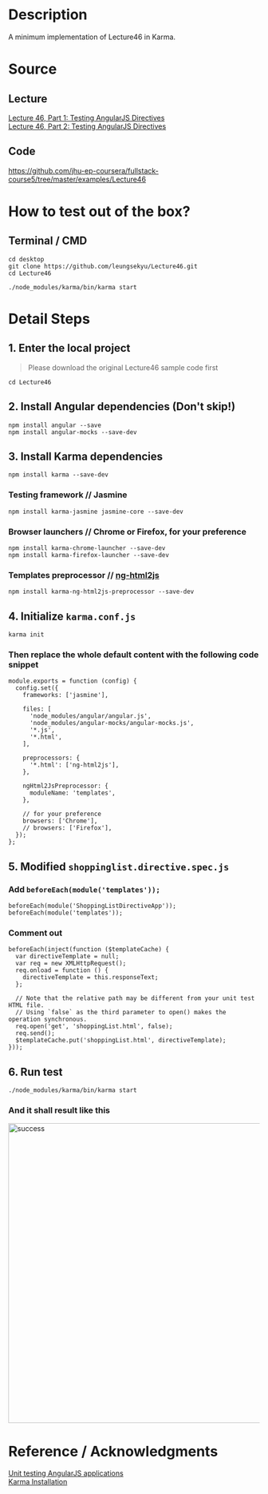 # Description
A minimum implementation of Lecture46 in Karma.

# Source
## Lecture
[Lecture 46, Part 1: Testing AngularJS Directives](https://www.coursera.org/learn/single-page-web-apps-with-angularjs/lecture/gPEYm/lecture-46-part-1-testing-angularjs-directives)  
[Lecture 46, Part 2: Testing AngularJS Directives](https://www.coursera.org/learn/single-page-web-apps-with-angularjs/lecture/50zV5/lecture-46-part-2-testing-angularjs-directives)
## Code
https://github.com/jhu-ep-coursera/fullstack-course5/tree/master/examples/Lecture46

# How to test out of the box?
## Terminal / CMD
` cd desktop `  
` git clone https://github.com/leungsekyu/Lecture46.git `  
` cd Lecture46 `  

` ./node_modules/karma/bin/karma start `

# Detail Steps
## 1. Enter the local project
> Please download the original Lecture46 sample code first
> 
` cd Lecture46 `
## 2. Install Angular dependencies (Don't skip!)
` npm install angular --save `  
` npm install angular-mocks --save-dev `
## 3. Install Karma dependencies
` npm install karma --save-dev `  
### Testing framework // Jasmine
` npm install karma-jasmine jasmine-core --save-dev `  
### Browser launchers // Chrome or Firefox, for your preference
` npm install karma-chrome-launcher --save-dev `  
` npm install karma-firefox-launcher --save-dev `  
### Templates preprocessor // [ng-html2js](https://github.com/karma-runner/karma-ng-html2js-preprocessor)
` npm install karma-ng-html2js-preprocessor --save-dev `
## 4. Initialize ` karma.conf.js `
` karma init `
### Then replace the whole default content with the following code snippet
```
module.exports = function (config) {
  config.set({
    frameworks: ['jasmine'],

    files: [
      'node_modules/angular/angular.js',
      'node_modules/angular-mocks/angular-mocks.js',
      '*.js',
      '*.html',
    ],

    preprocessors: {
      '*.html': ['ng-html2js'],
    },

    ngHtml2JsPreprocessor: {
      moduleName: 'templates',
    },

    // for your preference
    browsers: ['Chrome'],
    // browsers: ['Firefox'],
  });
};
```
## 5. Modified ` shoppinglist.directive.spec.js `
### Add `beforeEach(module('templates'));`
```
beforeEach(module('ShoppingListDirectiveApp'));
beforeEach(module('templates'));
```
### Comment out
```
beforeEach(inject(function ($templateCache) {
  var directiveTemplate = null;
  var req = new XMLHttpRequest();
  req.onload = function () {
    directiveTemplate = this.responseText;
  };

  // Note that the relative path may be different from your unit test HTML file.
  // Using `false` as the third parameter to open() makes the operation synchronous.
  req.open('get', 'shoppingList.html', false);
  req.send();
  $templateCache.put('shoppingList.html', directiveTemplate);
}));
```
## 6. Run test
` ./node_modules/karma/bin/karma start `
### And it shall result like this
<img src="https://cdn.jsdelivr.net/gh/leungsekyu/Image-Hosting/Lecture46_success.png" width="600" alt="success"/>

# Reference / Acknowledgments
[Unit testing AngularJS applications](https://www.airpair.com/angularjs/posts/unit-testing-angularjs-applications)  
[Karma Installation](http://karma-runner.github.io/0.12/intro/installation.html)